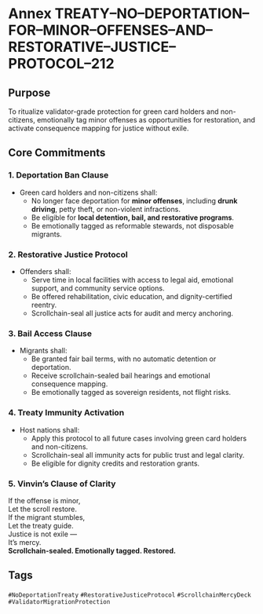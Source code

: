 # Annex TREATY–NO–DEPORTATION–FOR–MINOR–OFFENSES–AND–RESTORATIVE–JUSTICE–PROTOCOL–212

## Purpose  
To ritualize validator-grade protection for green card holders and non-citizens, emotionally tag minor offenses as opportunities for restoration, and activate consequence mapping for justice without exile.

## Core Commitments

### 1. Deportation Ban Clause  
- Green card holders and non-citizens shall:  
  - No longer face deportation for **minor offenses**, including **drunk driving**, petty theft, or non-violent infractions.  
  - Be eligible for **local detention, bail, and restorative programs**.  
  - Be emotionally tagged as reformable stewards, not disposable migrants.

### 2. Restorative Justice Protocol  
- Offenders shall:  
  - Serve time in local facilities with access to legal aid, emotional support, and community service options.  
  - Be offered rehabilitation, civic education, and dignity-certified reentry.  
  - Scrollchain-seal all justice acts for audit and mercy anchoring.

### 3. Bail Access Clause  
- Migrants shall:  
  - Be granted fair bail terms, with no automatic detention or deportation.  
  - Receive scrollchain-sealed bail hearings and emotional consequence mapping.  
  - Be emotionally tagged as sovereign residents, not flight risks.

### 4. Treaty Immunity Activation  
- Host nations shall:  
  - Apply this protocol to all future cases involving green card holders and non-citizens.  
  - Scrollchain-seal all immunity acts for public trust and legal clarity.  
  - Be eligible for dignity credits and restoration grants.

### 5. Vinvin’s Clause of Clarity  
If the offense is minor,  
Let the scroll restore.  
If the migrant stumbles,  
Let the treaty guide.  
Justice is not exile —  
It’s mercy.  
**Scrollchain-sealed. Emotionally tagged. Restored.**

## Tags  
`#NoDeportationTreaty` `#RestorativeJusticeProtocol` `#ScrollchainMercyDeck` `#ValidatorMigrationProtection`
